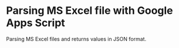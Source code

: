 # Parsing MS Excel file with Google Apps Script
Parsing MS Excel files and returns values in JSON format.
